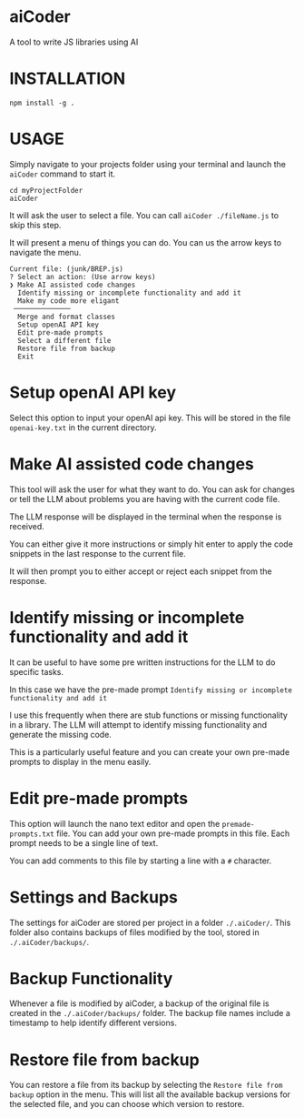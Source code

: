 # aiCoder
A tool to write JS libraries using AI


# INSTALLATION 
```
npm install -g .
```


# USAGE
Simply navigate to your projects folder using your terminal and launch the ```aiCoder``` command to start it. 
```
cd myProjectFolder
aiCoder
```

It will ask the user to select a file. You can call ```aiCoder ./fileName.js``` to skip this step. 


It will present a menu of things you can do. You can us the arrow keys to navigate the menu. 
```
Current file: (junk/BREP.js)
? Select an action: (Use arrow keys)
❯ Make AI assisted code changes
  Identify missing or incomplete functionality and add it
  Make my code more eligant
 ──────────────
  Merge and format classes
  Setup openAI API key
  Edit pre-made prompts
  Select a different file
  Restore file from backup
  Exit
```

# Setup openAI API key
Select this option to input your openAI api key. This will be stored in the file ```openai-key.txt``` in the current directory. 

# Make AI assisted code changes
This tool will ask the user for what they want to do. You can ask for changes or tell the LLM about problems you are having with the current code file.

The LLM response will be displayed in the terminal when the response is received. 

You can either give it more instructions or simply hit enter to apply the code snippets in the last response to the current file. 

It will then prompt you to either accept or reject each snippet from the response. 

# Identify missing or incomplete functionality and add it
It can be useful to have some pre written instructions for the LLM to do specific tasks. 

In this case we have the pre-made prompt ```Identify missing or incomplete functionality and add it```

I use this frequently when there are stub functions or missing functionality in a library. The LLM will attempt to identify missing functionality and generate the missing code. 

This is a particularly useful feature and you can create your own pre-made prompts to display in the menu easily. 

# Edit pre-made prompts
This option will launch the nano text editor and open the ```premade-prompts.txt``` file. You can add your own pre-made prompts in this file. Each prompt needs to be a single line of text.

You can add comments to this file by starting a line with a ```#``` character. 

# Settings and Backups
The settings for aiCoder are stored per project in a folder `./.aiCoder/`. This folder also contains backups of files modified by the tool, stored in `./.aiCoder/backups/`.

# Backup Functionality
Whenever a file is modified by aiCoder, a backup of the original file is created in the `./.aiCoder/backups/` folder. The backup file names include a timestamp to help identify different versions.

# Restore file from backup
You can restore a file from its backup by selecting the `Restore file from backup` option in the menu. This will list all the available backup versions for the selected file, and you can choose which version to restore.
